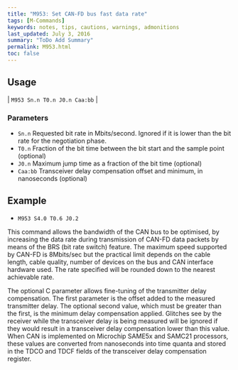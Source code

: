 ```yaml
---
title: "M953: Set CAN-FD bus fast data rate" 
tags: [M-Commands]
keywords: notes, tips, cautions, warnings, admonitions
last_updated: July 3, 2016
summary: "ToDo Add Summary"
permalink: M953.html
toc: false
---
```



## Usage ##

| `M953 Sn.n T0.n J0.n Caa:bb` | 

### Parameters ###

+ `Sn.n` Requested bit rate in Mbits/second. Ignored if it is lower than the bit rate for the negotiation phase.
+ `T0.n` Fraction of the bit time between the bit start and the sample point (optional)
+ `J0.n` Maximum jump time as a fraction of the bit time (optional)
+ `Caa:bb` Transceiver delay compensation offset and minimum, in nanoseconds (optional)

## Example ##

+ `M953 S4.0 T0.6 J0.2`

This command allows the bandwidth of the CAN bus to be optimised, by increasing the data rate during transmission of CAN-FD data packets by means of the BRS (bit rate switch) feature. The maximum speed supported by CAN-FD is 8Mbits/sec but the practical limit depends on the cable length, cable quality, number of devices on the bus and CAN interface hardware used. The rate specified will be rounded down to the nearest achievable rate.

The optional C parameter allows fine-tuning of the transmitter delay compensation. The first parameter is the offset added to the measured transmitter delay. The optional second value, which must be greater than the first, is the minimum delay compensation applied. Glitches see by the receiver while the transceiver delay is being measured will be ignored if they would result in a transceiver delay compensation lower than this value. When CAN is implemented on Microchip SAME5x and SAMC21 processors, these values are converted from nanoseconds into time quanta and stored in the TDCO and TDCF fields of the transceiver delay compensation register.
